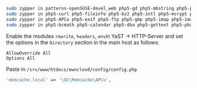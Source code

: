 ```sh
sudo zypper in patterns-openSUSE-devel_web php5-gd php5-mbstring php5-posix php5-zip php5-zlib
sudo zypper in php5-curl php5-fileinfo php5-bz2 php5-intl php5-mcrypt php5-openssl
sudo zypper in php5-APCu php5-exif php5-ftp php5-gmp php5-imap php5-imagick php5-pcntl
sudo zypper in php5-bcmath php5-calendar php5-dba php5-gettext php5-phar php5-shmop php5-sockets php5-soap php5-sysvmsg php5-sysvsem php5-sysvshm php5-wddx
```

Enable the modules `rewrite`, `headers`, `env`in YaST → HTTP-Server and set the options in the `Directory` section in the main host as follows:
```
AllowOverride All
Options All
```

Paste in `/srv/www/htdocs/owncloud/config/config.php`
```php
'memcache.local' => '\OC\Memcache\APCu',
```
